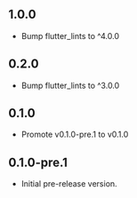 ## 1.0.0

- Bump flutter_lints to ^4.0.0

## 0.2.0

- Bump flutter_lints to ^3.0.0

## 0.1.0

- Promote v0.1.0-pre.1 to v0.1.0

## 0.1.0-pre.1

- Initial pre-release version.
